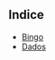## Indice

- [Bingo](https://codepen.io/kimpow/pen/mLbzPY)
- [Dados](https://codepen.io/kimpow/pen/eMqPJV)

